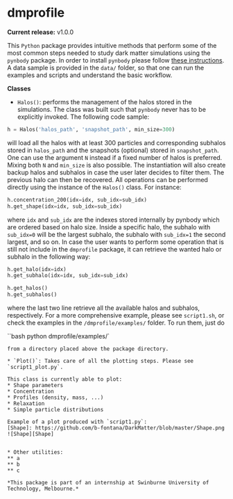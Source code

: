 # dmprofile

**Current release:** v1.0.0

This `Python` package provides intuitive methods that perform some of the most common steps needed to study dark matter simulations using the `pynbody` package. In order to install `pynbody` please follow [these instructions](https://pynbody.github.io/pynbody/installation.html). A data sample is provided in the `data/` folder, so that one can run the examples and scripts and understand the basic workflow.

**Classes**

* `Halos()`: performs the management of the halos stored in the simulations. The class was built such that `pynbody` never has to be explicitly invoked. The following code sample:

```python
h = Halos('halos_path', 'snapshot_path', min_size=300)  
```
will load all the halos with at least 300 particles and corresponding subhalos stored in `halos_path` and the snapshots (optional) stored in `snapshot_path`. One can use the argument `N` instead if a fixed number of halos is preferred. Mixing both `N` and `min_size` is also possible. The instantiation will also create backup halos and subhalos in case the user later decides to filter them. The previous halo can then be recovered.
All operations can be performed directly using the instance of the `Halos()` class. For instance:

```python
h.concentration_200(idx=idx, sub_idx=sub_idx)
h.get_shape(idx=idx, sub_idx=sub_idx)
``` 
where `idx` and `sub_idx` are the indexes stored internally by pynbody which are ordered based on halo size. Inside a specific halo, the subhalo with `sub_idx=0` will be the largest subhalo, the subhalo with `sub_idx=1` the second largest, and so on.
In case the user wants to perform some operation that is still not include in the `dmprofile` package, it can retrieve the wanted halo or subhalo in the following way:

```python
h.get_halo(idx=idx)
h.get_subhalo(idx=idx, sub_idx=sub_idx)

h.get_halos()
h.get_subhalos()
```
where the last two line retrieve all the available halos and subhalos, respectively. For a more comprehensive example, please see `script1.sh`, or check the examples in the `/dmprofile/examples/` folder. To run them, just do 

``bash
python dmprofile/examples/<name of the example>` 
```
from a directory placed above the package directory.

* `Plot()`: Takes care of all the plotting steps. Please see `script1_plot.py`.

This class is currently able to plot:
* Shape parameters
* Concentration
* Profiles (density, mass, ...)
* Relaxation
* Simple particle distributions

Example of a plot produced with `script1.py`:
[Shape]: https://github.com/b-fontana/DarkMatter/blob/master/Shape.png
![Shape][Shape]
 

* Other utilities:
** a
** b
** c

*This package is part of an internship at Swinburne University of Technology, Melbourne.*
